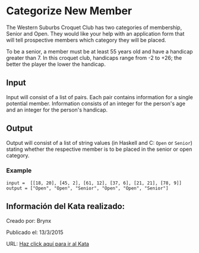 # Categorize New Member
The Western Suburbs Croquet Club has two categories of membership, Senior and Open. They would like your help with an application form that will tell prospective members which category they will be placed.

To be a senior, a member must be at least 55 years old and have a handicap greater than 7. In this croquet club, handicaps range from -2 to +26; the better the player the lower the handicap.
## Input

Input will consist of a list of pairs. Each pair contains information for a single potential member. Information consists of an integer for the person's age and an integer for the person's handicap.

## Output
Output will consist of a list of string values (in Haskell and C: `Open` or `Senior`) stating whether the respective member is to be placed in the senior or open category.

### Example

```
input =  [[18, 20], [45, 2], [61, 12], [37, 6], [21, 21], [78, 9]]
output = ["Open", "Open", "Senior", "Open", "Open", "Senior"]
```


## Información del Kata realizado:
Creado por: Brynx

Publicado el: 13/3/2015

URL: [Haz click aquí para ir al Kata](https://www.codewars.com/kata/5502c9e7b3216ec63c0001aa)